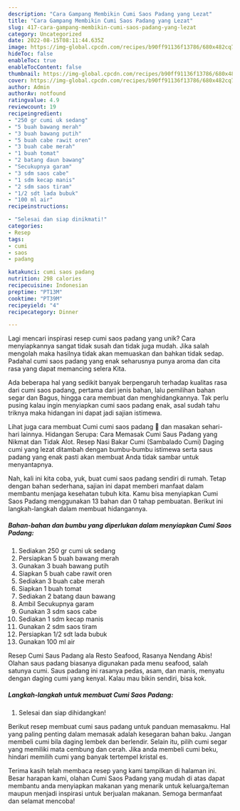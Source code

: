 ```yaml
---
description: "Cara Gampang Membikin Cumi Saos Padang yang Lezat"
title: "Cara Gampang Membikin Cumi Saos Padang yang Lezat"
slug: 417-cara-gampang-membikin-cumi-saos-padang-yang-lezat
category: Uncategorized
date: 2022-08-15T08:11:44.635Z
image: https://img-global.cpcdn.com/recipes/b90ff91136f13786/680x482cq70/cumi-saos-padang-foto-resep-utama.jpg
hideToc: false
enableToc: true
enableTocContent: false
thumbnail: https://img-global.cpcdn.com/recipes/b90ff91136f13786/680x482cq70/cumi-saos-padang-foto-resep-utama.jpg
cover: https://img-global.cpcdn.com/recipes/b90ff91136f13786/680x482cq70/cumi-saos-padang-foto-resep-utama.jpg
author: Admin
authorAv: notfound
ratingvalue: 4.9
reviewcount: 19
recipeingredient:
- "250 gr cumi uk sedang"
- "5 buah bawang merah"
- "3 buah bawang putih"
- "5 buah cabe rawit oren"
- "3 buah cabe merah"
- "1 buah tomat"
- "2 batang daun bawang"
- "Secukupnya garam"
- "3 sdm saos cabe"
- "1 sdm kecap manis"
- "2 sdm saos tiram"
- "1/2 sdt lada bubuk"
- "100 ml air"
recipeinstructions:

- "Selesai dan siap dinikmati!"
categories:
- Resep
tags:
- cumi
- saos
- padang

katakunci: cumi saos padang 
nutrition: 298 calories
recipecuisine: Indonesian
preptime: "PT13M"
cooktime: "PT39M"
recipeyield: "4"
recipecategory: Dinner

---
```





Lagi mencari inspirasi resep cumi saos padang yang unik? Cara menyiapkannya sangat tidak susah dan tidak juga mudah. Jika salah mengolah maka hasilnya tidak akan memuaskan dan bahkan tidak sedap. Padahal cumi saos padang yang enak seharusnya punya aroma dan cita rasa yang dapat memancing selera Kita.





Ada beberapa hal yang sedikit banyak berpengaruh terhadap kualitas rasa dari cumi saos padang, pertama dari jenis bahan, lalu pemilihan bahan segar dan Bagus, hingga cara membuat dan menghidangkannya. Tak perlu pusing kalau ingin menyiapkan cumi saos padang enak,      asal sudah tahu triknya maka hidangan ini dapat jadi sajian istimewa.














Lihat juga cara membuat Cumi cumi saos padang 🦑 dan masakan sehari-hari lainnya. Hidangan Serupa: Cara Memasak Cumi Saus Padang yang Nikmat dan Tidak Alot. Resep Nasi Bakar Cumi (Sambalado Cumi) Daging cumi yang lezat ditambah dengan bumbu-bumbu istimewa serta saus padang yang enak pasti akan membuat Anda tidak sambar untuk menyantapnya.






Nah, kali ini kita coba, yuk, buat cumi saos padang sendiri di rumah. Tetap dengan bahan sederhana, sajian ini dapat memberi manfaat dalam membantu menjaga kesehatan tubuh kita. Kamu bisa menyiapkan Cumi Saos Padang menggunakan 13 bahan dan 0 tahap pembuatan. Berikut ini langkah-langkah dalam membuat hidangannya.

<!--inarticleads1-->

##### Bahan-bahan dan bumbu yang diperlukan dalam menyiapkan Cumi Saos Padang:

1. Sediakan 250 gr cumi uk sedang
1. Persiapkan 5 buah bawang merah
1. Gunakan 3 buah bawang putih
1. Siapkan 5 buah cabe rawit oren
1. Sediakan 3 buah cabe merah
1. Siapkan 1 buah tomat
1. Sediakan 2 batang daun bawang
1. Ambil Secukupnya garam
1. Gunakan 3 sdm saos cabe
1. Sediakan 1 sdm kecap manis
1. Gunakan 2 sdm saos tiram
1. Persiapkan 1/2 sdt lada bubuk
1. Gunakan 100 ml air


Resep Cumi Saus Padang ala Resto Seafood, Rasanya Nendang Abis! Olahan saus padang biasanya digunakan pada menu seafood, salah satunya cumi. Saus padang ini rasanya pedas, asam, dan manis, menyatu dengan daging cumi yang kenyal. Kalau mau bikin sendiri, bisa kok. 

<!--inarticleads2-->

##### Langkah-langkah untuk membuat Cumi Saos Padang:


1. Selesai dan siap dihidangkan!

Berikut resep membuat cumi saus padang untuk panduan memasakmu. Hal yang paling penting dalam memasak adalah kesegaran bahan baku. Jangan membeli cumi bila daging lembek dan berlendir. Selain itu, pilih cumi segar yang memiliki mata cembung dan cerah. Jika anda membeli cumi beku, hindari memilih cumi yang banyak tertempel kristal es. 

Terima kasih telah membaca resep yang kami tampilkan di halaman ini. Besar harapan kami, olahan Cumi Saos Padang yang mudah di atas dapat membantu anda menyiapkan makanan yang menarik untuk keluarga/teman maupun menjadi inspirasi untuk berjualan makanan. Semoga bermanfaat dan selamat mencoba!
